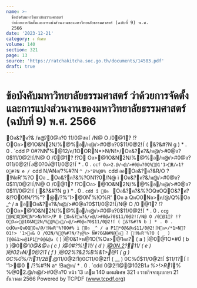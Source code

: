 ```yaml
---
name: >-
  ข้อบังคับมหาวิทยาลัยธรรมศาสตร์
  ว่าด้วยการจัดตั้งและการแบ่งส่วนงานของมหาวิทยาลัยธรรมศาสตร์ (ฉบับที่ 9) พ.ศ.
  2566
date: '2023-12-21'
category: ง พิเศษ
volume: 140
section: 321
page: 13
source: 'https://ratchakitcha.soc.go.th/documents/14583.pdf'
draft: true
---
```


# ข้อบังคับมหาวิทยาลัยธรรมศาสตร์ ว่าด้วยการจัดตั้งและการแบ่งส่วนงานของมหาวิทยาลัยธรรมศาสตร์ (ฉบับที่ 9) พ.ศ. 2566

Oอ&?ค?& /ห@/ิ0@ล?0 11/0@สต1์ /N@ O /0@1? !?OOล>@1O&N2N/%@%อ/ห@/>#0@ล?0$11/0@2!1์ ( &?&#?N g ) * . 0 . `cdd P 0#?NN'็%@12/ค/1OORN*>N/N!>/Oอ&?ค?&/ห@/>#0@ล?0$11/0@2!1์/N@ O /0@1? !?O Oล>@1O&N2N/%@%อ/ห@/>#0@ล?0$11/0@2!1์ อ@0?0อํ@%@!@/ค/@/Q%/@!1@ `a ( ` ) '1>อ&/@!1@ g /11ค2@/ OหN*1>1@&?ญญ?!> /ห@/>#0@ล?0$11/0@2!1์ * . 0 . `ccf Oล>2.@/ห@/>#0@ล?0Q%@1'1>B/ค1?O#?N e / `cdd N/ANอ/?%#?N `^ />"B%@0% `cdd ออOอ&?ค?&R/O ? !NอR'%?O Oอ _ Oอ&?ค?&%?ON1?0/N@ ì Oอ&?ค?&/ห@/>#0@ล?0$11/0@2!1์/N@ O /0@1? !?OOล> @1O&N2N/%@%อ/ห@/>#0@ล?0$11/0@2!1์ ( &?&#?N g ) * . 0 . `cdd î Oอ ` Oอ&?ค?&%?OQหOQO&?ค?&!?OO!N/?%"? @/?%'1>@0N'็%!O%R' Oอ a QหO0Nล>ค/@/Q%Oอ _^ / a อOอ&?ค?&/ห@/>#0@ล?0$11/0@2!1์/N@ O /0 @1? !?OOล>@1O&N2N/%@%อ/ห@/>#0@ล?0$11/0@2!1์ * . 0 . `ccg @NOORN*>N/N!>/P 0 Oอ&?ค?&/ห@/>#0@ล?0$11/0@2!1์/N@ O /0@1? !?OOล>@1O&N2N/%@%อ/ห@/>#0@ล?0$11/0@2!1์ ( &?&#?N b ) * . 0 . `cd` Oล>QหOQOค/@/!NอR'%?OO#% ì Oอ _^ / a P1*0@&@ล$11/0@2!1์Nล>/*1>N?01!> '1>อ& O /02N/%@%#?N/?ฐ@%> N#?0&N#N@อ ? !NอR'%?O ( _ ) )่@0&1>ห@1P1*0@&@ล ( ` ) )่@0&1>ห@1O(%Oล>@1คล? ( a ) )่@0@1O*#0์ ( b ) )่@0@1*0@&@ล ( c ) )่@0#?%!11/ ( d ) )่@0N.2?11/ ( e ) )่@02หN/0@2!1์ ( f ) )่@02%?&2%B%&1>@1 ( g ) 0C%0์%/?!11/2B.@*$11/0@2!1์ ( _^ ) 0C%0์@1O*#0์$11/0@2!1์ ( __ ) 0C%0์$11/0@2!1์ $11/1?1์ î '1>@0  /?%#?N a^ !Bล@ค/ * . 0 . `cdd 0@2!1@@10์2B1*ล %>!>R1*%์ %@02.@/ห@/>#0@ล?0 หน้า 13 เลม 140 ตอนพิเศษ 321 ง ราชกิจจานุเบกษา 21 ธันวาคม 2566 Powered by TCPDF (www.tcpdf.org)
